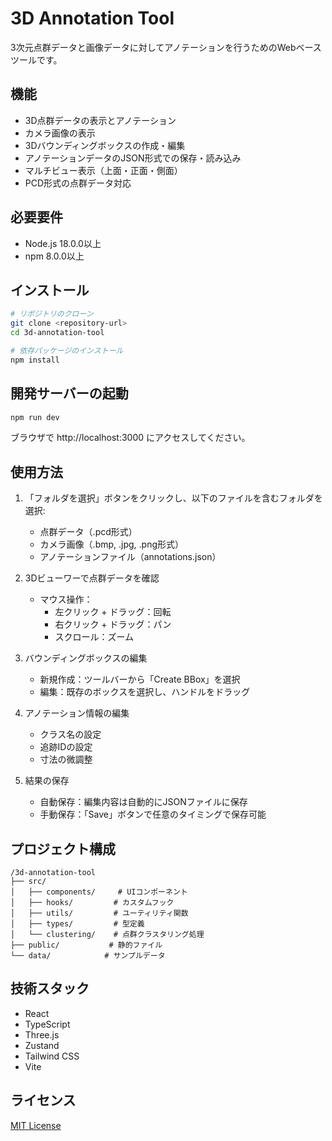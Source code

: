 # 3D Annotation Tool

3次元点群データと画像データに対してアノテーションを行うためのWebベースツールです。

## 機能

- 3D点群データの表示とアノテーション
- カメラ画像の表示
- 3Dバウンディングボックスの作成・編集
- アノテーションデータのJSON形式での保存・読み込み
- マルチビュー表示（上面・正面・側面）
- PCD形式の点群データ対応

## 必要要件

- Node.js 18.0.0以上
- npm 8.0.0以上

## インストール

```bash
# リポジトリのクローン
git clone <repository-url>
cd 3d-annotation-tool

# 依存パッケージのインストール
npm install
```

## 開発サーバーの起動

```bash
npm run dev
```

ブラウザで http://localhost:3000 にアクセスしてください。

## 使用方法

1. 「フォルダを選択」ボタンをクリックし、以下のファイルを含むフォルダを選択:
   - 点群データ（.pcd形式）
   - カメラ画像（.bmp, .jpg, .png形式）
   - アノテーションファイル（annotations.json）

2. 3Dビューワーで点群データを確認
   - マウス操作：
     - 左クリック + ドラッグ：回転
     - 右クリック + ドラッグ：パン
     - スクロール：ズーム

3. バウンディングボックスの編集
   - 新規作成：ツールバーから「Create BBox」を選択
   - 編集：既存のボックスを選択し、ハンドルをドラッグ

4. アノテーション情報の編集
   - クラス名の設定
   - 追跡IDの設定
   - 寸法の微調整

5. 結果の保存
   - 自動保存：編集内容は自動的にJSONファイルに保存
   - 手動保存：「Save」ボタンで任意のタイミングで保存可能

## プロジェクト構成

```
/3d-annotation-tool
├── src/
│   ├── components/     # UIコンポーネント
│   ├── hooks/         # カスタムフック
│   ├── utils/         # ユーティリティ関数
│   ├── types/         # 型定義
│   └── clustering/    # 点群クラスタリング処理
├── public/           # 静的ファイル
└── data/            # サンプルデータ
```

## 技術スタック

- React
- TypeScript
- Three.js
- Zustand
- Tailwind CSS
- Vite

## ライセンス

[MIT License](LICENSE)